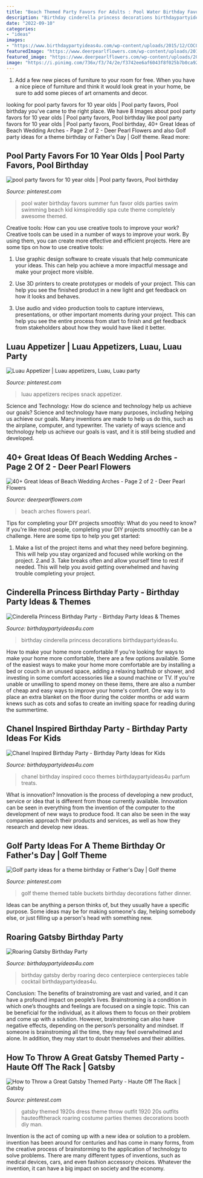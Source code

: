 ```yaml
---
title: "Beach Themed Party Favors For Adults : Pool Water Birthday Favors Summer Fun Favor Olds Parties Swim Swimming Beach Kid Kimspireddiy Spa Cute Theme Completely Awesome Themed"
description: "Birthday cinderella princess decorations birthdaypartyideas4u"
date: "2022-09-10"
categories:
- "ideas"
images:
- "https://www.birthdaypartyideas4u.com/wp-content/uploads/2015/12/COCO-Chanel-inspired-birthday-party-parfum-treats-550x733.jpg"
featuredImage: "https://www.deerpearlflowers.com/wp-content/uploads/2015/07/Blue-Beach-Wedding-Ideas.jpg"
featured_image: "https://www.deerpearlflowers.com/wp-content/uploads/2015/07/Blue-Beach-Wedding-Ideas.jpg"
image: "https://i.pinimg.com/736x/f3/74/2e/f3742ee6af6043f8f025b7b0ca92d529--luau-appetizers-luau-party.jpg"
---
```



1. Add a few new pieces of furniture to your room for free. When you have a nice piece of furniture and think it would look great in your home, be sure to add some pieces of art ornaments and decor.

	

		
looking for pool party favors for 10 year olds | Pool party favors, Pool birthday you've came to the right place. We have 8 Images about pool party favors for 10 year olds | Pool party favors, Pool birthday like pool party favors for 10 year olds | Pool party favors, Pool birthday, 40+ Great Ideas of Beach Wedding Arches - Page 2 of 2 - Deer Pearl Flowers and also Golf party ideas for a theme birthday or Father&#039;s Day | Golf theme. Read more:
		
    
## Pool Party Favors For 10 Year Olds | Pool Party Favors, Pool Birthday

<img loading=lazy src="https://i.pinimg.com/736x/ed/61/5a/ed615a3f67fc990f925f9b40482c95dc.jpg" onerror="this.onerror=null;this.src='https://tse4.mm.bing.net/th?id=OIP.1jKinRpFWNAENSvT2k0PDgAAAA&amp;pid=15.1';" alt="pool party favors for 10 year olds | Pool party favors, Pool birthday">

_Source: pinterest.com_

>pool water birthday favors summer fun favor olds parties swim swimming beach kid kimspireddiy spa cute theme completely awesome themed. 

	

Creative tools: How can you use creative tools to improve your work?
Creative tools can be used in a number of ways to improve your work. By using them, you can create more effective and efficient projects. Here are some tips on how to use creative tools:
1. Use graphic design software to create visuals that help communicate your ideas. This can help you achieve a more impactful message and make your project more visible.

2. Use 3D printers to create prototypes or models of your project. This can help you see the finished product in a new light and get feedback on how it looks and behaves.

3. Use audio and video production tools to capture interviews, presentations, or other important moments during your project. This can help you see the entire process from start to finish and get feedback from stakeholders about how they would have liked it better.


    
## Luau Appetizer | Luau Appetizers, Luau, Luau Party

<img loading=lazy src="https://i.pinimg.com/736x/f3/74/2e/f3742ee6af6043f8f025b7b0ca92d529--luau-appetizers-luau-party.jpg" onerror="this.onerror=null;this.src='https://tse2.mm.bing.net/th?id=OIP.tdCys1ftS3_IArO37srlrAHaJ3&amp;pid=15.1';" alt="Luau Appetizer | Luau appetizers, Luau, Luau party">

_Source: pinterest.com_

>luau appetizers recipes snack appetizer. 

	

Science and Technology: How do science and technology help us achieve our goals?
Science and technology have many purposes, including helping us achieve our goals. Many inventions are made to help us do this, such as the airplane, computer, and typewriter. The variety of ways science and technology help us achieve our goals is vast, and it is still being studied and developed.

    
## 40+ Great Ideas Of Beach Wedding Arches - Page 2 Of 2 - Deer Pearl Flowers

<img loading=lazy src="https://www.deerpearlflowers.com/wp-content/uploads/2015/07/Blue-Beach-Wedding-Ideas.jpg" onerror="this.onerror=null;this.src='https://tse3.mm.bing.net/th?id=OIP.uE44z-5qBebDe41EWF8xBgHaLJ&amp;pid=15.1';" alt="40+ Great Ideas of Beach Wedding Arches - Page 2 of 2 - Deer Pearl Flowers">

_Source: deerpearlflowers.com_

>beach arches flowers pearl. 

	

Tips for completing your DIY projects smoothly: What do you need to know?
If you're like most people, completing your DIY projects smoothly can be a challenge. Here are some tips to help you get started: 
1. Make a list of the project items and what they need before beginning. This will help you stay organized and focused while working on the project. 
2.аnd 3. Take breaks often and allow yourself time to rest if needed. This will help you avoid getting overwhelmed and having trouble completing your project.

    
## Cinderella Princess Birthday Party - Birthday Party Ideas &amp; Themes

<img loading=lazy src="http://birthdaypartyideas4u.com/wp-content/uploads/2015/08/Cinderella-Princess-Birthday-Party-decorations-550x733.jpg" onerror="this.onerror=null;this.src='https://tse2.mm.bing.net/th?id=OIP.MDF_FNrMOIINxtywC78PGQHaJ3&amp;pid=15.1';" alt="Cinderella Princess Birthday Party - Birthday Party Ideas &amp; Themes">

_Source: birthdaypartyideas4u.com_

>birthday cinderella princess decorations birthdaypartyideas4u. 

	

How to make your home more comfortable
If you're looking for ways to make your home more comfortable, there are a few options available. Some of the easiest ways to make your home more comfortable are by installing a bed or couch in an unused space, adding a relaxing bathtub or shower, and investing in some comfort accessories like a sound machine or TV. If you're unable or unwilling to spend money on these items, there are also a number of cheap and easy ways to improve your home's comfort. One way is to place an extra blanket on the floor during the colder months or add warm knews such as cots and sofas to create an inviting space for reading during the summertime.

    
## Chanel Inspired Birthday Party - Birthday Party Ideas For Kids

<img loading=lazy src="https://www.birthdaypartyideas4u.com/wp-content/uploads/2015/12/COCO-Chanel-inspired-birthday-party-parfum-treats-550x733.jpg" onerror="this.onerror=null;this.src='https://tse3.mm.bing.net/th?id=OIP.CMYJuYMg_mH1TScYt118MwHaJ3&amp;pid=15.1';" alt="Chanel Inspired Birthday Party - Birthday Party Ideas for Kids">

_Source: birthdaypartyideas4u.com_

>chanel birthday inspired coco themes birthdaypartyideas4u parfum treats. 

	

What is innovation?
Innovation is the process of developing a new product, service or idea that is different from those currently available. Innovation can be seen in everything from the invention of the computer to the development of new ways to produce food. It can also be seen in the way companies approach their products and services, as well as how they research and develop new ideas.

    
## Golf Party Ideas For A Theme Birthday Or Father&#039;s Day | Golf Theme

<img loading=lazy src="https://i.pinimg.com/736x/58/f0/76/58f07644e5d985ca454ea681294e10e5.jpg" onerror="this.onerror=null;this.src='https://tse2.mm.bing.net/th?id=OIP.gSqPLZJiY6v_wS3LlVExsAHaJ3&amp;pid=15.1';" alt="Golf party ideas for a theme birthday or Father&#039;s Day | Golf theme">

_Source: pinterest.com_

>golf theme themed table buckets birthday decorations father dinner. 

	

Ideas can be anything a person thinks of, but they usually have a specific purpose. Some ideas may be for making someone's day, helping somebody else, or just filling up a person's head with something new.

    
## Roaring Gatsby Birthday Party

<img loading=lazy src="http://www.birthdaypartyideas4u.com/wp-content/uploads/2015/08/Derby-Roaring-Gatsby-Birthday-Party-centerpiece-art-deco-style-550x826.jpg" onerror="this.onerror=null;this.src='https://tse4.mm.bing.net/th?id=OIP.d1lqjsZAUPshfZmifYhUdQHaLH&amp;pid=15.1';" alt="Roaring Gatsby Birthday Party">

_Source: birthdaypartyideas4u.com_

>birthday gatsby derby roaring deco centerpiece centerpieces table cocktail birthdaypartyideas4u. 

	

Conclusion: The benefits of brainstroming are vast and varied, and it can have a profound impact on people’s lives.
Brainstroming is a condition in which one’s thoughts and feelings are focused on a single topic. This can be beneficial for the individual, as it allows them to focus on their problem and come up with a solution. However, brainstroming can also have negative effects, depending on the person’s personality and mindset. If someone is brainstroming all the time, they may feel overwhelmed and alone. In addition, they may start to doubt themselves and their abilities.

    
## How To Throw A Great Gatsby Themed Party - Haute Off The Rack | Gatsby

<img loading=lazy src="https://i.pinimg.com/736x/80/50/41/805041b9053496e7fe379d729b8dcd23.jpg" onerror="this.onerror=null;this.src='https://tse4.mm.bing.net/th?id=OIP._CHmARv2pDN4EiJRWQYP7gHaLG&amp;pid=15.1';" alt="How to Throw a Great Gatsby Themed Party - Haute Off The Rack | Gatsby">

_Source: pinterest.com_

>gatsby themed 1920s dress theme throw outfit 1920 20s outfits hauteofftherack roaring costume parties themes decorations booth diy man. 

	

Invention is the act of coming up with a new idea or solution to a problem. invention has been around for centuries and has come in many forms, from the creative process of brainstorming to the application of technology to solve problems. There are many different types of inventions, such as medical devices, cars, and even fashion accessory choices. Whatever the invention, it can have a big impact on society and the economy.

